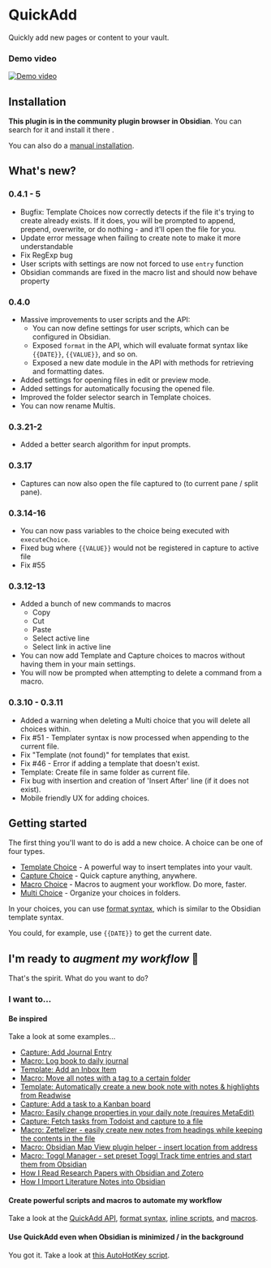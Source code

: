 # QuickAdd
Quickly add new pages or content to your vault.
### Demo video
[![Demo video](https://img.youtube.com/vi/gYK3VDQsZJo/0.jpg)](https://www.youtube.com/watch?v=gYK3VDQsZJo)

## Installation
**This plugin is in the community plugin browser in Obsidian**. You can search for it and install it there .

You can also do a [manual installation](docs/ManualInstallation.md).

## What's new?
### 0.4.1 - 5
- Bugfix: Template Choices now correctly detects if the file it's trying to create already exists. If it does, you will be prompted to append, prepend, overwrite, or do nothing - and it'll open the file for you.
- Update error message when failing to create note to make it more understandable
- Fix RegExp bug
- User scripts with settings are now not forced to use ``entry`` function
- Obsidian commands are fixed in the macro list and should now behave property

### 0.4.0
- Massive improvements to user scripts and the API:
  - You can now define settings for user scripts, which can be configured in Obsidian.
  - Exposed ``format`` in the API, which will evaluate format syntax like `{{DATE}}`, `{{VALUE}}`, and so on.
  - Exposed a new date module in the API with methods for retrieving and formatting dates.
- Added settings for opening files in edit or preview mode.
- Added settings for automatically focusing the opened file.
- Improved the folder selector search in Template choices.
- You can now rename Multis.

### 0.3.21-2
- Added a better search algorithm for input prompts.

### 0.3.17
- Captures can now also open the file captured to (to current pane / split pane).

### 0.3.14-16
- You can now pass variables to the choice being executed with ``executeChoice``.
- Fixed bug where ``{{VALUE}}`` would not be registered in capture to active file
- Fix #55

### 0.3.12-13
- Added a bunch of new commands to macros
  - Copy
  - Cut
  - Paste
  - Select active line
  - Select link in active line
- You can now add Template and Capture choices to macros without having them in your main settings.
- You will now be prompted when attempting to delete a command from a macro.

### 0.3.10 - 0.3.11
- Added a warning when deleting a Multi choice that you will delete all choices within.
- Fix #51 - Templater syntax is now processed when appending to the current file.
- Fix "Template (not found)" for templates that exist.
- Fix #46 - Error if adding a template that doesn't exist.
- Template: Create file in same folder as current file.
- Fix bug with insertion and creation of 'Insert After' line (if it does not exist).
- Mobile friendly UX for adding choices.

## Getting started
The first thing you'll want to do is add a new choice. A choice can be one of four types.
- [Template Choice](docs/Choices/TemplateChoice.md) - A powerful way to insert templates into your vault.
- [Capture Choice](docs/Choices/CaptureChoice.md) - Quick capture anything, anywhere.
- [Macro Choice](docs/Choices/MacroChoice.md) - Macros to augment your workflow. Do more, faster.
- [Multi Choice](docs/Choices/MultiChoice.md) - Organize your choices in folders.

In your choices, you can use [format syntax](docs/FormatSyntax.md), which is similar to the Obsidian template syntax.

You could, for example, use ``{{DATE}}`` to get the current date.

## I'm ready to _augment my workflow_ 🚀
That's the spirit. What do you want to do?

### I want to...
#### Be inspired
Take a look at some examples...
- [Capture: Add Journal Entry](docs/Examples/Capture_AddJournalEntry.md)
- [Macro: Log book to daily journal](docs/Examples/Macro_LogBookToDailyJournal.md)
- [Template: Add an Inbox Item](docs/Examples/Template_AddAnInboxItem.md)
- [Macro: Move all notes with a tag to a certain folder](docs/Examples/Macro_MoveNotesWithATagToAFolder.md)
- [Template: Automatically create a new book note with notes & highlights from Readwise](docs/Examples/Template_AutomaticBookNotesFromReadwise.md)
- [Capture: Add a task to a Kanban board](docs/Examples/Capture_AddTaskToKanbanBoard.md)
- [Macro: Easily change properties in your daily note (requires MetaEdit)](docs/Examples/Macro_ChangePropertyInDailyNotes.md)
- [Capture: Fetch tasks from Todoist and capture to a file](docs/Examples/Capture_FetchTasksFromTodoist.md)
- [Macro: Zettelizer - easily create new notes from headings while keeping the contents in the file](docs/Examples/Macro_Zettelizer.md)
- [Macro: Obsidian Map View plugin helper - insert location from address](docs/Examples/Macro_AddLocationLongLatFromAddress.md)
- [Macro: Toggl Manager - set preset Toggl Track time entries and start them from Obsidian](docs/Examples/Macro_TogglManager.md)
- [How I Read Research Papers with Obsidian and Zotero](https://bagerbach.com/blog/how-i-read-research-papers-with-obsidian-and-zotero/)
- [How I Import Literature Notes into Obsidian](https://bagerbach.com/blog/how-i-import-literature-notes-into-obsidian/)

#### Create powerful scripts and macros to automate my workflow
Take a look at the [QuickAdd API](docs/QuickAddAPI.md), [format syntax](docs/FormatSyntax.md), [inline scripts](docs/InlineScripts.md), and [macros](docs/Choices/MacroChoice.md).

#### Use QuickAdd even when Obsidian is minimized / in the background
You got it. Take a look at [this AutoHotKey script](docs/AHK_OpenQuickAddFromDesktop.md).

